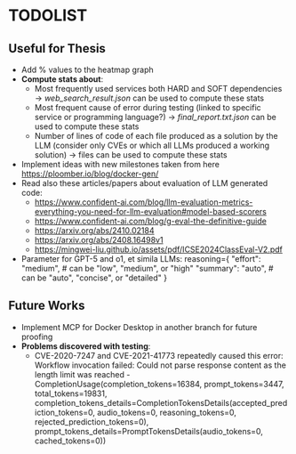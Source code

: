 # TODOLIST

## Useful for Thesis
- Add % values to the heatmap graph
- **Compute stats about**:
    - Most frequently used services both HARD and SOFT dependencies &rarr; _web\_search\_result.json_ can be used to compute these stats
    - Most frequent cause of error during testing (linked to specific service or programming language?) &rarr; _final\_report.txt.json_ can be used to compute these stats
    - Number of lines of code of each file produced as a solution by the LLM (consider only CVEs or which all LLMs produced a working solution) &rarr; files can be used to compute these stats
- Implement ideas with new milestones taken from here https://ploomber.io/blog/docker-gen/
- Read also these articles/papers about evaluation of LLM generated code: 
    - https://www.confident-ai.com/blog/llm-evaluation-metrics-everything-you-need-for-llm-evaluation#model-based-scorers
    - https://www.confident-ai.com/blog/g-eval-the-definitive-guide
    - https://arxiv.org/abs/2410.02184
    - https://arxiv.org/abs/2408.16498v1
    - https://mingwei-liu.github.io/assets/pdf/ICSE2024ClassEval-V2.pdf
- Parameter for GPT-5 and o1, et simila LLMs:
    reasoning={
        "effort": "medium",  # can be "low", "medium", or "high"
        "summary": "auto",  # can be "auto", "concise", or "detailed"
    }

## Future Works
- Implement MCP for Docker Desktop in another branch for future proofing
- **Problems discovered with testing**:
    - CVE-2020-7247 and CVE-2021-41773 repeatedly caused this error: Workflow invocation failed: Could not parse response content as the length limit was reached - CompletionUsage(completion_tokens=16384, prompt_tokens=3447, total_tokens=19831, completion_tokens_details=CompletionTokensDetails(accepted_prediction_tokens=0, audio_tokens=0, reasoning_tokens=0, rejected_prediction_tokens=0), prompt_tokens_details=PromptTokensDetails(audio_tokens=0, cached_tokens=0))